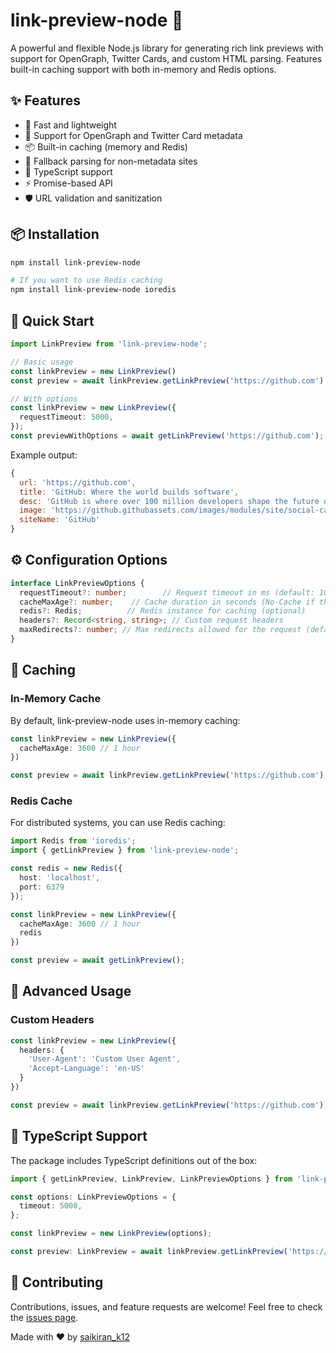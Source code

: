 # link-preview-node 🔗

A powerful and flexible Node.js library for generating rich link previews with support for OpenGraph, Twitter Cards, and custom HTML parsing. Features built-in caching support with both in-memory and Redis options.

## ✨ Features

- 🚀 Fast and lightweight
- 🎯 Support for OpenGraph and Twitter Card metadata
- 📦 Built-in caching (memory and Redis)
- 🔄 Fallback parsing for non-metadata sites
- 💪 TypeScript support
- ⚡ Promise-based API
- 🛡️ URL validation and sanitization

## 📦 Installation

```bash
npm install link-preview-node

# If you want to use Redis caching
npm install link-preview-node ioredis
```

## 🚀 Quick Start

```typescript
import LinkPreview from 'link-preview-node';

// Basic usage
const linkPreview = new LinkPreview()
const preview = await linkPreview.getLinkPreview('https://github.com');

// With options
const linkPreview = new LinkPreview({
  requestTimeout: 5000,
});
const previewWithOptions = await getLinkPreview('https://github.com');
```

Example output:
```javascript
{
  url: 'https://github.com',
  title: 'GitHub: Where the world builds software',
  desc: 'GitHub is where over 100 million developers shape the future of software...',
  image: 'https://github.githubassets.com/images/modules/site/social-cards/homepage.png',
  siteName: 'GitHub'
}
```

## ⚙️ Configuration Options

```typescript
interface LinkPreviewOptions {
  requestTimeout?: number;        // Request timeout in ms (default: 10000)
  cacheMaxAge?: number;    // Cache duration in seconds (No-Cache if this is null or undefined)
  redis?: Redis;          // Redis instance for caching (optional)
  headers?: Record<string, string>; // Custom request headers
  maxRedirects?: number; // Max redirects allowed for the request (default: 5)
}
```

## 🔄 Caching

### In-Memory Cache
By default, link-preview-node uses in-memory caching:

```typescript
const linkPreview = new LinkPreview({
  cacheMaxAge: 3600 // 1 hour
})

const preview = await linkPreview.getLinkPreview('https://github.com');
```

### Redis Cache
For distributed systems, you can use Redis caching:

```typescript
import Redis from 'ioredis';
import { getLinkPreview } from 'link-preview-node';

const redis = new Redis({
  host: 'localhost',
  port: 6379
});

const linkPreview = new LinkPreview({
  cacheMaxAge: 3600 // 1 hour
  redis
})

const preview = await getLinkPreview();
```

## 🎯 Advanced Usage

### Custom Headers

```typescript
const linkPreview = new LinkPreview({
  headers: {
    'User-Agent': 'Custom User Agent',
    'Accept-Language': 'en-US'
  }
})

const preview = await linkPreview.getLinkPreview('https://github.com');
```

## 📝 TypeScript Support

The package includes TypeScript definitions out of the box:

```typescript
import { getLinkPreview, LinkPreview, LinkPreviewOptions } from 'link-preview-node';

const options: LinkPreviewOptions = {
  timeout: 5000,
};

const linkPreview = new LinkPreview(options);

const preview: LinkPreview = await linkPreview.getLinkPreview('https://github.com');
```

## 🤝 Contributing

Contributions, issues, and feature requests are welcome! Feel free to check the [issues page](https://github.com/K-Saikiran/link-preview-node/issues).

Made with ❤️ by [saikiran_k12](https://github.com/K-Saikiran)